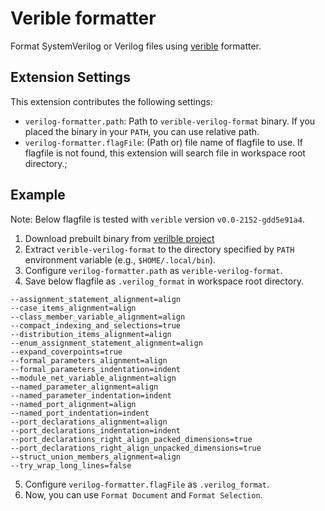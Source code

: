 # Verible formatter

Format SystemVerilog or Verilog files using [verible](https://github.com/chipsalliance/verible/tree/master/verilog/tools/formatter) formatter.

## Extension Settings

This extension contributes the following settings:

* `verilog-formatter.path`: Path to `verible-verilog-format` binary. If you placed the binary in your `PATH`, you can use relative path.
* `verilog-formatter.flagFile`: (Path or) file name of flagfile to use. If flagfile is not found, this extension will search file in workspace root directory.;

## Example
Note: Below flagfile is tested with `verible` version `v0.0-2152-gdd5e91a4`.

1. Download prebuilt binary from [verilble project](https://github.com/chipsalliance/verible/releases)
2. Extract `verible-verilog-format` to the directory specified by `PATH` environment variable (e.g., `$HOME/.local/bin`).
3. Configure `verilog-formatter.path` as `verible-verilog-format`.
4. Save below flagfile as `.verilog_format` in workspace root directory.
```
--assignment_statement_alignment=align
--case_items_alignment=align
--class_member_variable_alignment=align
--compact_indexing_and_selections=true
--distribution_items_alignment=align
--enum_assignment_statement_alignment=align
--expand_coverpoints=true
--formal_parameters_alignment=align
--formal_parameters_indentation=indent
--module_net_variable_alignment=align
--named_parameter_alignment=align
--named_parameter_indentation=indent
--named_port_alignment=align
--named_port_indentation=indent
--port_declarations_alignment=align
--port_declarations_indentation=indent
--port_declarations_right_align_packed_dimensions=true
--port_declarations_right_align_unpacked_dimensions=true
--struct_union_members_alignment=align
--try_wrap_long_lines=false
```
5. Configure `verilog-formatter.flagFile` as `.verilog_format`.
6. Now, you can use `Format Document` and `Format Selection`.
